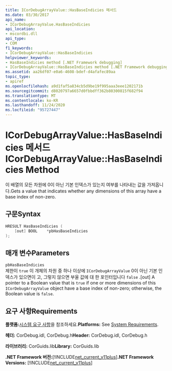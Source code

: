```yaml
---
title: ICorDebugArrayValue::HasBaseIndicies 메서드
ms.date: 03/30/2017
api_name:
- ICorDebugArrayValue.HasBaseIndicies
api_location:
- mscordbi.dll
api_type:
- COM
f1_keywords:
- ICorDebugArrayValue::HasBaseIndicies
helpviewer_keywords:
- HasBaseIndicies method [.NET Framework debugging]
- ICorDebugArrayValue::HasBaseIndicies method [.NET Framework debugging]
ms.assetid: aa26df07-e0a6-4608-bdef-d4afafec89aa
topic_type:
- apiref
ms.openlocfilehash: a9d1faf5a834cb5d9be19f995aaa3eee1202171b
ms.sourcegitcommit: d8020797a6657d0fbbdff362b80300815f682f94
ms.translationtype: MT
ms.contentlocale: ko-KR
ms.lasthandoff: 11/24/2020
ms.locfileid: "95727447"
---
```

# <a name="icordebugarrayvaluehasbaseindicies-method"></a><span data-ttu-id="a78bc-102">ICorDebugArrayValue::HasBaseIndicies 메서드</span><span class="sxs-lookup"><span data-stu-id="a78bc-102">ICorDebugArrayValue::HasBaseIndicies Method</span></span>

<span data-ttu-id="a78bc-103">이 배열의 모든 차원에 0이 아닌 기본 인덱스가 있는지 여부를 나타내는 값을 가져옵니다.</span><span class="sxs-lookup"><span data-stu-id="a78bc-103">Gets a value that indicates whether any dimensions of this array have a base index of non-zero.</span></span>  
  
## <a name="syntax"></a><span data-ttu-id="a78bc-104">구문</span><span class="sxs-lookup"><span data-stu-id="a78bc-104">Syntax</span></span>  
  
```cpp  
HRESULT HasBaseIndicies (  
    [out] BOOL    *pbHasBaseIndicies  
);  
```  
  
## <a name="parameters"></a><span data-ttu-id="a78bc-105">매개 변수</span><span class="sxs-lookup"><span data-stu-id="a78bc-105">Parameters</span></span>  

 `pbHasBaseIndicies`  
 <span data-ttu-id="a78bc-106">제한이 `true` 이 개체의 차원 중 하나 이상에 `ICorDebugArrayValue` 0이 아닌 기본 인덱스가 있으면이 고, 그렇지 않으면 부울 값에 대 한 포인터입니다 `false` .</span><span class="sxs-lookup"><span data-stu-id="a78bc-106">[out] A pointer to a Boolean value that is `true` if one or more dimensions of this `ICorDebugArrayValue` object have a base index of non-zero; otherwise, the Boolean value is `false`.</span></span>  
  
## <a name="requirements"></a><span data-ttu-id="a78bc-107">요구 사항</span><span class="sxs-lookup"><span data-stu-id="a78bc-107">Requirements</span></span>  

 <span data-ttu-id="a78bc-108">**플랫폼:**[시스템 요구 사항](../../get-started/system-requirements.md)을 참조하세요.</span><span class="sxs-lookup"><span data-stu-id="a78bc-108">**Platforms:** See [System Requirements](../../get-started/system-requirements.md).</span></span>  
  
 <span data-ttu-id="a78bc-109">**헤더:** CorDebug.idl, CorDebug.h</span><span class="sxs-lookup"><span data-stu-id="a78bc-109">**Header:** CorDebug.idl, CorDebug.h</span></span>  
  
 <span data-ttu-id="a78bc-110">**라이브러리:** CorGuids.lib</span><span class="sxs-lookup"><span data-stu-id="a78bc-110">**Library:** CorGuids.lib</span></span>  
  
 <span data-ttu-id="a78bc-111">**.NET Framework 버전:**[!INCLUDE[net_current_v11plus](../../../../includes/net-current-v11plus-md.md)]</span><span class="sxs-lookup"><span data-stu-id="a78bc-111">**.NET Framework Versions:** [!INCLUDE[net_current_v11plus](../../../../includes/net-current-v11plus-md.md)]</span></span>

